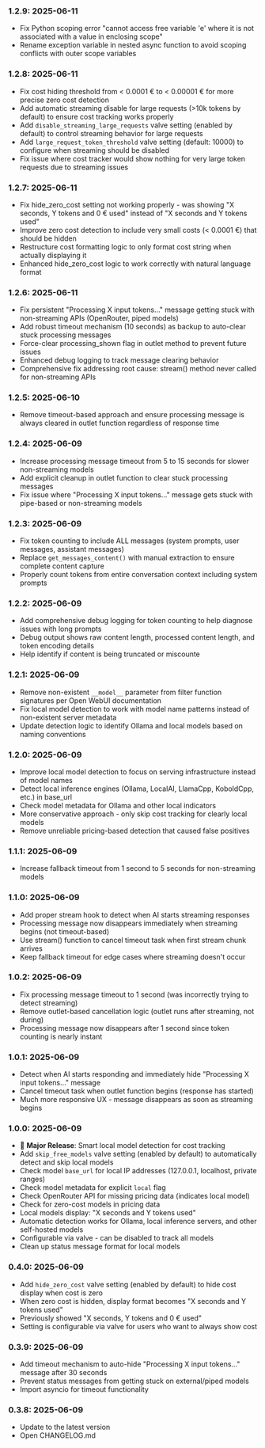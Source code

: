 ### 1.2.9: 2025-06-11

* Fix Python scoping error "cannot access free variable 'e' where it is not associated with a value in enclosing scope"
* Rename exception variable in nested async function to avoid scoping conflicts with outer scope variables

### 1.2.8: 2025-06-11

* Fix cost hiding threshold from < 0.0001 € to < 0.00001 € for more precise zero cost detection
* Add automatic streaming disable for large requests (>10k tokens by default) to ensure cost tracking works properly
* Add `disable_streaming_large_requests` valve setting (enabled by default) to control streaming behavior for large requests
* Add `large_request_token_threshold` valve setting (default: 10000) to configure when streaming should be disabled
* Fix issue where cost tracker would show nothing for very large token requests due to streaming issues

### 1.2.7: 2025-06-11

* Fix hide_zero_cost setting not working properly - was showing "X seconds, Y tokens and 0 € used" instead of "X seconds and Y tokens used"
* Improve zero cost detection to include very small costs (< 0.0001 €) that should be hidden
* Restructure cost formatting logic to only format cost string when actually displaying it
* Enhanced hide_zero_cost logic to work correctly with natural language format

### 1.2.6: 2025-06-11

* Fix persistent "Processing X input tokens..." message getting stuck with non-streaming APIs (OpenRouter, piped models)
* Add robust timeout mechanism (10 seconds) as backup to auto-clear stuck processing messages
* Force-clear processing_shown flag in outlet method to prevent future issues
* Enhanced debug logging to track message clearing behavior
* Comprehensive fix addressing root cause: stream() method never called for non-streaming APIs

### 1.2.5: 2025-06-10

* Remove timeout-based approach and ensure processing message is always cleared in outlet function regardless of response time

### 1.2.4: 2025-06-09

* Increase processing message timeout from 5 to 15 seconds for slower non-streaming models
* Add explicit cleanup in outlet function to clear stuck processing messages
* Fix issue where "Processing X input tokens..." message gets stuck with pipe-based or non-streaming models

### 1.2.3: 2025-06-09

* Fix token counting to include ALL messages (system prompts, user messages, assistant messages)
* Replace `get_messages_content()` with manual extraction to ensure complete content capture
* Properly count tokens from entire conversation context including system prompts

### 1.2.2: 2025-06-09

* Add comprehensive debug logging for token counting to help diagnose issues with long prompts
* Debug output shows raw content length, processed content length, and token encoding details
* Help identify if content is being truncated or miscounte

### 1.2.1: 2025-06-09

* Remove non-existent `__model__` parameter from filter function signatures per Open WebUI documentation
* Fix local model detection to work with model name patterns instead of non-existent server metadata
* Update detection logic to identify Ollama and local models based on naming conventions

### 1.2.0: 2025-06-09

* Improve local model detection to focus on serving infrastructure instead of model names
* Detect local inference engines (Ollama, LocalAI, LlamaCpp, KoboldCpp, etc.) in base_url
* Check model metadata for Ollama and other local indicators
* More conservative approach - only skip cost tracking for clearly local models
* Remove unreliable pricing-based detection that caused false positives

### 1.1.1: 2025-06-09

* Increase fallback timeout from 1 second to 5 seconds for non-streaming models

### 1.1.0: 2025-06-09

* Add proper stream hook to detect when AI starts streaming responses
* Processing message now disappears immediately when streaming begins (not timeout-based)
* Use stream() function to cancel timeout task when first stream chunk arrives
* Keep fallback timeout for edge cases where streaming doesn't occur

### 1.0.2: 2025-06-09

* Fix processing message timeout to 1 second (was incorrectly trying to detect streaming)
* Remove outlet-based cancellation logic (outlet runs after streaming, not during)
* Processing message now disappears after 1 second since token counting is nearly instant

### 1.0.1: 2025-06-09

* Detect when AI starts responding and immediately hide "Processing X input tokens..." message
* Cancel timeout task when outlet function begins (response has started)
* Much more responsive UX - message disappears as soon as streaming begins

### 1.0.0: 2025-06-09

* 🎉 **Major Release**: Smart local model detection for cost tracking
* Add `skip_free_models` valve setting (enabled by default) to automatically detect and skip local models
* Check model `base_url` for local IP addresses (127.0.0.1, localhost, private ranges)
* Check model metadata for explicit `local` flag
* Check OpenRouter API for missing pricing data (indicates local model)
* Check for zero-cost models in pricing data
* Local models display: "X seconds and Y tokens used"
* Automatic detection works for Ollama, local inference servers, and other self-hosted models
* Configurable via valve - can be disabled to track all models
* Clean up status message format for local models

### 0.4.0: 2025-06-09

* Add `hide_zero_cost` valve setting (enabled by default) to hide cost display when cost is zero
* When zero cost is hidden, display format becomes "X seconds and Y tokens used"
* Previously showed "X seconds, Y tokens and 0 € used" 
* Setting is configurable via valve for users who want to always show cost

### 0.3.9: 2025-06-09

* Add timeout mechanism to auto-hide "Processing X input tokens..." message after 30 seconds
* Prevent status messages from getting stuck on external/piped models
* Import asyncio for timeout functionality

### 0.3.8: 2025-06-09

* Update to the latest version
* Open CHANGELOG.md